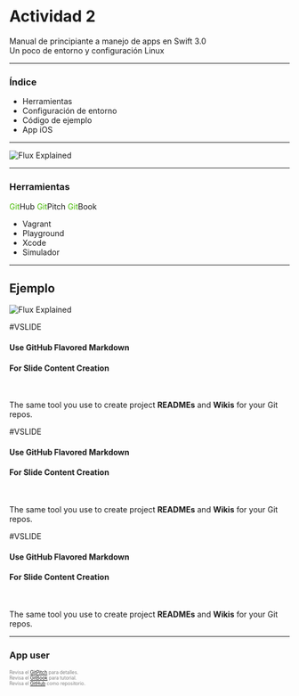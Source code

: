 # Actividad 2

Manual de principiante a manejo de apps en Swift 3.0
<br>
Un poco de entorno y configuración Linux

---

### Índice

- Herramientas
- Configuración de entorno
- Código de ejemplo
- App iOS

---

![Flux Explained](https://preview.ibb.co/bC9YQb/639585.jpg)


---


### Herramientas

<span style="color:#47BA04">Git</span>Hub
<span style="color:#47BA04">Git</span>Pitch
<span style="color:#47BA04">Git</span>Book
- Vagrant
- Playground
- Xcode
- Simulador


---
## Ejemplo

![Flux Explained](https://preview.ibb.co/bC9YQb/639585.jpg)


#VSLIDE

#### Use GitHub Flavored Markdown
#### For Slide Content Creation

<br>

The same tool you use to create project **READMEs** and **Wikis** for your Git repos.


#VSLIDE

#### Use GitHub Flavored Markdown
#### For Slide Content Creation

<br>

The same tool you use to create project **READMEs** and **Wikis** for your Git repos.


#VSLIDE

#### Use GitHub Flavored Markdown
#### For Slide Content Creation

<br>

The same tool you use to create project **READMEs** and **Wikis** for your Git repos.





---


### App user

<span style="font-size:0.6em; color:gray">Revisa el  <a href="https://github.com/gitpitch/gitpitch/wiki/Code-Slides" target="_blank">GitPitch</a> para detalles.</span>
<br>
<span style="font-size:0.6em; color:gray">Revisa el  <a href="https://github.com/gitpitch/gitpitch/wiki/Code-Slides" target="_blank">GitBook</a> para tutorial.</span>
<br>
<span style="font-size:0.6em; color:gray">Revisa el  <a href="https://github.com/gitpitch/gitpitch/wiki/Code-Slides" target="_blank">GitHub</a> como repositorio.</span>
<br>
